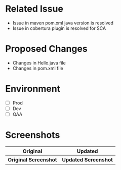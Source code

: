 # Related Issue
- Issue in maven pom.xml java version is resolved
- Issue in cobertura plugin is resolved for SCA

# Proposed Changes
- Changes in Hello.java file 
- Changes in pom.xml file

# Environment
- [ ] Prod
- [ ] Dev
- [ ] QAA

# Screenshots
Original | Updated
:------------------------:|:-------------------------:
**Original Screenshot** | **Updated Screenshot** 
